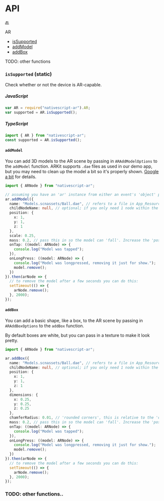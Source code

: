 API
===

[🔙](../README.md)


AR
- [isSupported](#issupported-static)
- [addModel](#addmodel)
- [addBox](#addbox)

TODO: other functions


### `isSupported` (static)
Check whether or not the device is AR-capable.

##### JavaScript
```js
var AR = require("nativescript-ar").AR;
var supported = AR.isSupported();
```

##### TypeScript
```typescript
import { AR } from "nativescript-ar";
const supported = AR.isSupported();
```

#### `addModel`
You can add 3D models to the AR scene by passing in `ARAddModelOptions` to the `addModel` function.
ARKit supports `.dae` files as used in our demo app, but you may need to clean up the model a bit so
it's properly shown. [Google a bit](https://www.google.nl/search?q=arkit+dae) for details.

```typescript
import { ARNode } from "nativescript-ar";

// assuming you have an 'ar' instance from either an event's 'object' property, or simply 'new AR()'.
ar.addModel({
  name: "Models.scnassets/Ball.dae", // refers to a file in App_Resources, see the demo app for examples
  childNodeName: null, // optional; if you only need 1 node within the model, then set its name here
  position: {
    x: 1,
    y: 1,
    z: 1
  },
  scale: 0.25,
  mass: 0.2, // pass this in so the model can 'fall'. Increase the 'position.y' value for a higher drop :)
  onTap: ((model: ARNode) => {
    console.log("Model was tapped");
  }),
  onLongPress: ((model: ARNode) => {
    console.log("Model was longpressed, removing it just for show.");
    model.remove();
  })
}).then(arNode => {
  // to remove the model after a few seconds you can do this:
  setTimeout(() => {
    arNode.remove();
  }, 2000);
});
```

#### `addBox`
You can add a basic shape, like a box, to the AR scene by passing in `ARAddBoxOptions` to the `addBox` function.

By default boxes are white, but you can pass in a texture to make it look pretty.

```typescript
import { ARNode } from "nativescript-ar";

ar.addBox({
  name: "Models.scnassets/Ball.dae", // refers to a file in App_Resources, see the demo app for examples
  childNodeName: null, // optional; if you only need 1 node within the model, then set its name here
  position: {
    x: 1,
    y: 1,
    z: 1
  },
  dimensions: {
    x: 0.25,
    y: 0.25,
    z: 0.25
  },
  chamferRadius: 0.01, // 'rounded corners', this is relative to the 'dimensions'.
  mass: 0.2, // pass this in so the model can 'fall'. Increase the 'position.y' value for a higher drop :)
  onTap: ((model: ARNode) => {
    console.log("Model was tapped");
  }),
  onLongPress: ((model: ARNode) => {
    console.log("Model was longpressed, removing it just for show.");
    model.remove();
  })
}).then(arNode => {
  // to remove the model after a few seconds you can do this:
  setTimeout(() => {
    arNode.remove();
  }, 2000);
});
```

### TODO: other functions..
